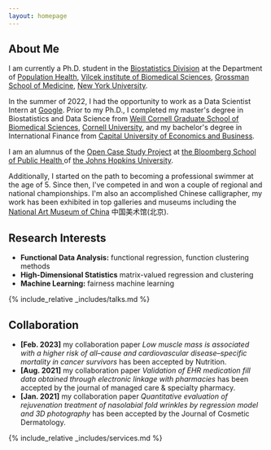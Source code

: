 ```yaml
---
layout: homepage
---
```


## About Me

I am currently a Ph.D. student in the <a href="https://med.nyu.edu/departments-institutes/population-health/divisions-sections-centers/biostatistics/" target="_blank"> Biostatistics Division</a> at the Department of <a href="https://med.nyu.edu/departments-institutes/population-health/" target="_blank"> Population Health</a>, <a href="https://med.nyu.edu/research/sackler-institute-graduate-biomedical-sciences/" target="_blank"> Vilcek institute of Biomedical Sciences</a>, <a href="https://med.nyu.edu/" target="_blank"> Grossman School of Medicine</a>, <a href="https://www.nyu.edu/" target="_blank"> New York University</a>.

In the summer of 2022, I had the opportunity to work as a Data Scientist Intern at <a href="https://about.google" target="_blank"> Google</a>. Prior to my Ph.D., I completed my master's degree in Biostatistics and Data Science from <a href="https://gradschool.weill.cornell.edu" target = "_blank"> Weill Cornell Graduate School of Biomedical Sciences</a>, <a href="https://www.cornell.edu" target = "_blank"> Cornell University</a>, and my bachelor's degree in International Finance from <a href="https://www.cueb.edu.cn" target = "_blank"> Capital University of Economics and Business</a>.

I am an alumnus of the <a href="https://opencasestudies.github.io/" target="_blank"> Open Case Study Project</a> at <a href="https://www.jhsph.edu/" target="_blank"> the Bloomberg School of Public Health </a> of <a href="https://www.jhu.edu/" target="_blank"> the Johns Hopkins University</a>.

Additionally, I started on the path to becoming a professional swimmer at the age of 5. Since then, I've competed in and won a couple of regional and national championships.  I'm also an accomplished Chinese calligrapher, my work has been exhibited in top galleries and museums including the <a href="http://www.namoc.org/" target="_blank"> National Art Museum of China</a> 中国美术馆(北京).


## Research Interests

- **Functional Data Analysis:** functional regression, function clustering methods
- **High-Dimensional Statistics** matrix-valued regression and clustering
- **Machine Learning:** fairness machine learning


<!-- {% include_relative _includes/publications.md %} -->

{% include_relative _includes/talks.md %}


## Collaboration

<!-- - **[Feb. 2020]** Our paper about incremental learning is accepted to CVPR 2020.
- **[Feb. 2020]** We will host the ACM Multimedia Asia 2020 conference in Singapore!
- **[Sept. 2019]** Our paper about few-shot learning is accepted to NeurIPS 2019. -->
- **[Feb. 2023]** my collaboration paper *Low muscle mass is associated with a higher risk of all–cause and cardiovascular disease–specific mortality in cancer survivors* has been accepted by Nutrition.
- **[Aug. 2021]** my collaboration paper *Validation of EHR medication fill data obtained through electronic linkage with pharmacies* has been accepted by the journal of managed care & specialty pharmacy.
- **[Jan. 2021]** my collaboration paper *Quantitative evaluation of rejuvenation treatment of nasolabial fold wrinkles by regression model and 3D photography* has been accepted by the Journal of Cosmetic Dermatology.


{% include_relative _includes/services.md %}


